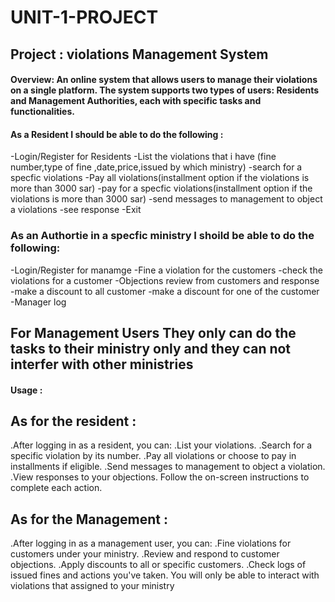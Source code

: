 # UNIT-1-PROJECT

## Project :  violations Management System 

#### Overview: An online system that allows users to manage their violations on a single platform. The system supports two types of users: Residents and Management Authorities, each with specific tasks and functionalities.

#### As a Resident I should be able to do the following :
-Login/Register for Residents 
-List the violations that i have (fine number,type of fine ,date,price,issued by which ministry)
-search for a specfic violations 
-Pay all violations(installment option if the violations is more than 3000 sar)
-pay for a specfic violations(installment option if the violations is more than 3000 sar)
-send messages to management to object a violations
-see response
-Exit
### As an Authortie in a specfic ministry I shoild be able to do the following:
-Login/Register for manamge
-Fine a violation for the customers
-check the violations for a customer
-Objections review from customers and response
-make a discount to all customer
-make a discount for one of the customer
-Manager log
## For Management Users They only can do the tasks to their ministry only and they can not interfer with other ministries

#### Usage :
## As for the resident :
.After logging in as a resident, you can:
.List your violations.
.Search for a specific violation by its number.
.Pay all violations or choose to pay in installments if eligible.
.Send messages to management to object a violation.
.View responses to your objections.
Follow the on-screen instructions to complete each action.
## As for the Management :
.After logging in as a management user, you can:
.Fine violations for customers under your ministry.
.Review and respond to customer objections.
.Apply discounts to all or specific customers.
.Check logs of issued fines and actions you've taken.
You will only be able to interact with violations that assigned to your ministry

